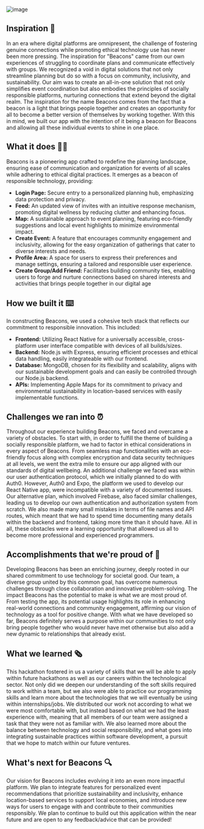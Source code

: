 ![image](https://github.com/ritaxiang/beacons/assets/85653616/110c1b4f-5b9d-4955-a33b-02f37363ce38)

## Inspiration 📍

In an era where digital platforms are omnipresent, the challenge of fostering genuine connections while promoting ethical technology use has never been more pressing. The inspiration for "Beacons" came from our own experiences of struggling to coordinate plans and communicate effectively with groups. We recognized a void in digital solutions that not only streamline planning but do so with a focus on community, inclusivity, and sustainability. Our aim was to create an all-in-one solution that not only simplifies event coordination but also embodies the principles of socially responsible platforms, nurturing connections that extend beyond the digital realm. The inspiration for the name Beacons comes from the fact that a beacon is a light that brings people together and creates an opportunity for all to become a better version of themselves by working together. With this in mind, we built our app with the intention of it being a beacon for Beacons and allowing all these individual events to shine in one place.

## What it does 👭👬

Beacons is a pioneering app crafted to redefine the planning landscape, ensuring ease of communication and organization for events of all scales while adhering to ethical digital practices. It emerges as a beacon of responsible technology, providing:

- **Login Page:** Secure entry to a personalized planning hub, emphasizing data protection and privacy.
- **Feed:** An updated view of invites with an intuitive response mechanism, promoting digital wellness by reducing clutter and enhancing focus.
- **Map:** A sustainable approach to event planning, featuring eco-friendly suggestions and local event highlights to minimize environmental impact.
- **Create Event:** A feature that encourages community engagement and inclusivity, allowing for the easy organization of gatherings that cater to diverse interests and needs.
- **Profile Area:** A space for users to express their preferences and manage settings, ensuring a tailored and responsible user experience.
- **Create Group/Add Friend:** Facilitates building community ties, enabling users to forge and nurture connections based on shared interests and activities that brings people together in our digital age


## How we built it ⌨️

In constructing Beacons, we used a cohesive tech stack that reflects our commitment to responsible innovation. This included:

- **Frontend:** Utilizing React Native for a universally accessible, cross-platform user interface compatible with devices of all builds/sizes. 
- **Backend:** Node.js with Express, ensuring efficient processes and ethical data handling, easily integrateable with our frontend.
- **Database:** MongoDB, chosen for its flexibility and scalability, aligns with our sustainable development goals and can easily be controlled through our Node.js backend.
- **APIs:** Implementing Apple Maps for its commitment to privacy and environmental sustainability in location-based services with easily implementable functions.


## Challenges we ran into ⏰

Throughout our experience building Beacons, we faced and overcame a variety of obstacles. To start with, in order to fulfill the theme of building a socially responsible platform, we had to factor in ethical considerations in every aspect of Beacons. From seamless map functionalities with an eco-friendly focus along with complex encryption and data security techniques at all levels, we went the extra mile to ensure our app aligned with our standards of digital wellbeing. An additional challenge we faced was within our user authentication protocol, which we initially planned to do with Auth0. However, Auth0 and Expo, the platform we used to develop our React Native app, were incompatible with a variety of documented issues. Our alternative plan, which involved Firebase, also faced similar challenges, leading us to develop our own authentication and authorization system from scratch. We also made many small mistakes in terms of file names and API routes, which meant that we had to spend time documenting many details within the backend and frontend, taking more time than it should have. All in all, these obstacles were a learning opportunity that allowed us all to become more professional and experienced programmers.

## Accomplishments that we're proud of 🎉

Developing Beacons has been an enriching journey, deeply rooted in our shared commitment to use technology for societal good. Our team, a diverse group united by this common goal, has overcome numerous challenges through close collaboration and innovative problem-solving. The impact Beacons has the potential to make is what we are most proud of. From testing the app, its potential usage highlights its role in enhancing real-world connections and community engagement, affirming our vision of technology as a tool for positive change. With what we have developed so far, Beacons definitely serves a purpose within our communities to not only bring people together who would never have met otherwise but also add a new dynamic to relationships that already exist.

## What we learned 🗞️

This hackathon fostered in us a variety of skills that we will be able to apply within future hackathons as well as our careers within the technological sector. Not only did we deepen our understanding of the soft skills required to work within a team, but we also were able to practice our programming skills and learn more about the technologies that we will eventually be using within internships/jobs. We distributed our work not according to what we were most comfortable with, but instead based on what we had the least experience with, meaning that all members of our team were assigned a task that they were not as familiar with. We also learned more about the balance between technology and social responsibility, and what goes into integrating sustainable practices within software development, a pursuit that we hope to match within our future ventures.

## What's next for Beacons 🔍

Our vision for Beacons includes evolving it into an even more impactful platform. We plan to integrate features for personalized event recommendations that prioritize sustainability and inclusivity, enhance location-based services to support local economies, and introduce new ways for users to engage with and contribute to their communities responsibly. We plan to continue to build out this application within the near future and are open to any feedback/advice that can be provided!

